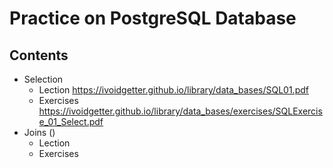 Practice on PostgreSQL Database
===============================

Contents
--------
* Selection
  * Lection https://ivoidgetter.github.io/library/data_bases/SQL01.pdf
  * Exercises https://ivoidgetter.github.io/library/data_bases/exercises/SQLExercise_01_Select.pdf
* Joins ()
  * Lection
  * Exercises